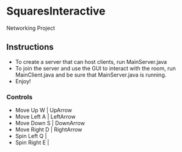 # SquaresInteractive
Networking Project

## Instructions
* To create a server that can host clients, run MainServer.java
* To join the server and use the GUI to interact with the room, run MainClient.java
	and be sure that MainServer.java is running.
* Enjoy!

### Controls 
* Move Up		W				  |	UpArrow
* Move Left		A				|	LeftArrow
* Move Down		S				|	DownArrow
* Move Right	D				|	RightArrow
* Spin Left		Q				|
* Spin Right	E				|
